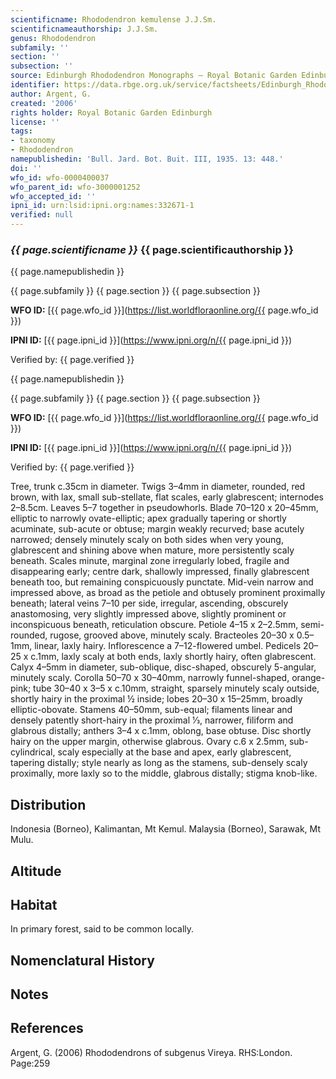 ```yaml
---
scientificname: Rhododendron kemulense J.J.Sm.
scientificnameauthorship: J.J.Sm.
genus: Rhododendron
subfamily: ''
section: ''
subsection: ''
source: Edinburgh Rhododendron Monographs – Royal Botanic Garden Edinburgh
identifier: https://data.rbge.org.uk/service/factsheets/Edinburgh_Rhododendron_Monographs.xhtml
author: Argent, G.
created: '2006'
rights holder: Royal Botanic Garden Edinburgh
license: ''
tags:
- taxonomy
- Rhododendron
namepublishedin: 'Bull. Jard. Bot. Buit. III, 1935. 13: 448.'
doi: ''
wfo_id: wfo-0000400037
wfo_parent_id: wfo-3000001252
wfo_accepted_id: ''
ipni_id: urn:lsid:ipni.org:names:332671-1
verified: null
---
```

### _{{ page.scientificname }}_ {{ page.scientificauthorship }}
 {{ page.namepublishedin }}

{{ page.subfamily }} {{ page.section }} {{ page.subsection }}

**WFO ID:** [{{ page.wfo_id }}](https://list.worldfloraonline.org/{{ page.wfo_id }})

**IPNI ID:** [{{ page.ipni_id }}](https://www.ipni.org/n/{{ page.ipni_id }})

Verified by: {{ page.verified }}

 {{ page.namepublishedin }}

{{ page.subfamily }} {{ page.section }} {{ page.subsection }}

**WFO ID:** [{{ page.wfo_id }}](https://list.worldfloraonline.org/{{ page.wfo_id }})

**IPNI ID:** [{{ page.ipni_id }}](https://www.ipni.org/n/{{ page.ipni_id }})

Verified by: {{ page.verified }}



Tree, trunk c.35cm in diameter. Twigs 3–4mm in diameter, rounded, red brown, with lax, small sub-stellate, flat scales, early glabrescent; internodes 2–8.5cm. Leaves 5–7 together in pseudowhorls. Blade 70–120 x 20–45mm, elliptic to narrowly ovate-elliptic; apex gradually tapering or shortly acuminate, sub-acute or obtuse; margin weakly recurved; base acutely narrowed; densely minutely scaly on both sides when very young, glabrescent and shining above when mature, more persistently scaly beneath. Scales minute, marginal zone irregularly lobed, fragile and disappearing early; centre dark, shallowly impressed, finally glabrescent beneath too, but remaining conspicuously punctate. Mid-vein narrow and impressed above, as broad as the petiole and obtusely prominent proximally beneath; lateral veins 7–10 per side, irregular, ascending, obscurely anastomosing, very slightly impressed above, slightly prominent or inconspicuous beneath, reticulation obscure. Petiole 4–15 x 2–2.5mm, semi-rounded, rugose, grooved above, minutely scaly. Bracteoles 20–30 x 0.5–1mm, linear, laxly hairy. Inflorescence a 7–12-flowered umbel. Pedicels 20–25 x c.1mm, laxly scaly at both ends, laxly shortly hairy, often glabrescent. Calyx 4–5mm in diameter, sub-oblique, disc-shaped, obscurely 5-angular, minutely scaly. Corolla 50–70 x 30–40mm, narrowly funnel-shaped, orange-pink; tube 30–40 x 3–5 x c.10mm, straight, sparsely minutely scaly outside, shortly hairy in the proximal ½ inside; lobes 20–30 x 15–25mm, broadly elliptic-obovate. Stamens 40–50mm, sub-equal; filaments linear and densely patently short-hairy in the proximal 1⁄3, narrower, filiform and glabrous distally; anthers 3–4 x c.1mm, oblong, base obtuse. Disc shortly hairy on the upper margin, otherwise glabrous. Ovary c.6 x 2.5mm, sub-cylindrical, scaly especially at the base and apex, early glabrescent, tapering distally; style nearly as long as the stamens, sub-densely scaly proximally, more laxly so to the middle, glabrous distally; stigma knob-like.

## Distribution
Indonesia (Borneo), Kalimantan, Mt Kemul. Malaysia (Borneo), Sarawak, Mt Mulu.

## Altitude


## Habitat
In primary forest, said to be common locally.

## Nomenclatural History

                       
## Notes


## References

Argent, G. (2006) Rhododendrons of subgenus Vireya. RHS:London. Page:259
